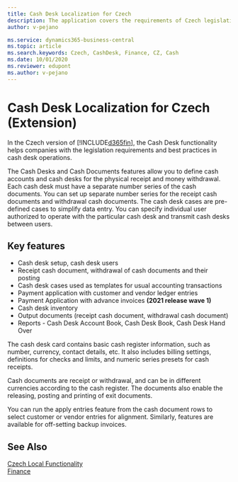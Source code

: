 ```yaml
---
title: Cash Desk Localization for Czech
description: The application covers the requirements of Czech legislation and best practices for Microsoft Dynamics 365 Business Central in the field of cash registers.
author: v-pejano

ms.service: dynamics365-business-central
ms.topic: article
ms.search.keywords: Czech, CashDesk, Finance, CZ, Cash
ms.date: 10/01/2020
ms.reviewer: edupont
ms.author: v-pejano
---
```


# Cash Desk Localization for Czech (Extension)

In the Czech version of [!INCLUDE[d365fin](../../includes/d365fin_md.md)], the Cash Desk functionality helps companies with the legislation requirements and best practices in cash desk operations.

The Cash Desks and Cash Documents features allow you to define cash accounts and cash desks for the physical receipt and money withdrawal. Each cash desk must have a separate number series of the cash documents. You can set up separate number series for the receipt cash documents and withdrawal cash documents. The cash desk cases are pre-defined cases to simplify data entry. You can specify individual user authorized to operate with the particular cash desk and transmit cash desks between users.  

## Key features

- Cash desk setup, cash desk users
- Receipt cash document, withdrawal of cash documents and their posting
- Cash desk cases used as templates for usual accounting transactions
- Payment application with customer and vendor ledger entries
- Payment Application with advance invoices **(2021 release wave 1)**
- Cash desk inventory
- Output documents (receipt cash document, withdrawal cash document)
- Reports - Cash Desk Account Book, Cash Desk Book, Cash Desk Hand Over

The cash desk card contains basic cash register information, such as number, currency, contact details, etc. It also includes billing settings, definitions for checks and limits, and numeric series presets for cash receipts.  

Cash documents are receipt or withdrawal, and can be in different currencies according to the cash register. The documents also enable the releasing, posting and printing of exit documents.  

You can run the apply entries feature from the cash document rows to select customer or vendor entries for alignment. Similarly, features are available for off-setting backup invoices.  

## See Also

[Czech Local Functionality](czech-local-functionality.md)  
[Finance](finance.md)
